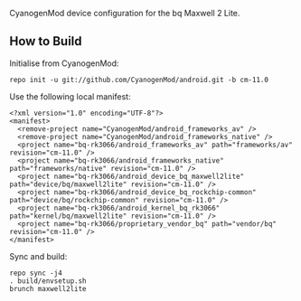 CyanogenMod device configuration for the bq Maxwell 2 Lite.

How to Build
---------------

Initialise from CyanogenMod:

    repo init -u git://github.com/CyanogenMod/android.git -b cm-11.0

Use the following local manifest:

    <?xml version="1.0" encoding="UTF-8"?>
    <manifest>
      <remove-project name="CyanogenMod/android_frameworks_av" />
      <remove-project name="CyanogenMod/android_frameworks_native" />
      <project name="bq-rk3066/android_frameworks_av" path="frameworks/av" revision="cm-11.0" />
      <project name="bq-rk3066/android_frameworks_native" path="frameworks/native" revision="cm-11.0" />
      <project name="bq-rk3066/android_device_bq_maxwell2lite" path="device/bq/maxwell2lite" revision="cm-11.0" />
      <project name="bq-rk3066/android_device_bq_rockchip-common" path="device/bq/rockchip-common" revision="cm-11.0" />
      <project name="bq-rk3066/android_kernel_bq_rk3066" path="kernel/bq/maxwell2lite" revision="cm-11.0" />
      <project name="bq-rk3066/proprietary_vendor_bq" path="vendor/bq" revision="cm-11.0" />
    </manifest>

Sync and build:

    repo sync -j4
    . build/envsetup.sh
    brunch maxwell2lite


